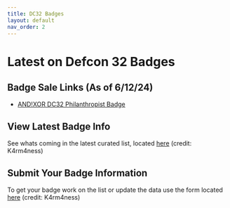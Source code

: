 ```yaml
---
title: DC32 Badges
layout: default
nav_order: 2
---
```


# Latest on Defcon 32 Badges

## Badge Sale Links (As of 6/12/24)
- [AND!XOR DC32 Philanthropist Badge](https://shop.andnxor.com/products/and-xor-dc32-philanthropist-badge)

## View Latest Badge Info
See whats coming in the latest curated list, located [here](https://t.co/JUbgMb3Lze) (credit: K4rm4ness)


## Submit Your Badge Information
To get your badge work on the list or update the data use the form located [here](https://t.co/UhN5iChYvH) (credit: K4rm4ness)
